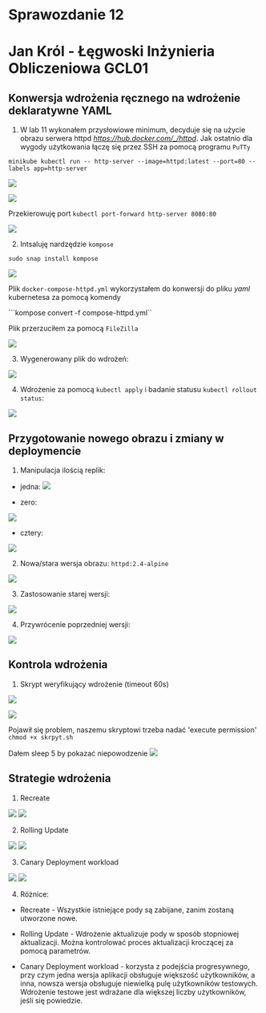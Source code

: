 # Sprawozdanie 12
# Jan Król - Łęgwoski Inżynieria Obliczeniowa GCL01

## Konwersja wdrożenia ręcznego na wdrożenie deklaratywne YAML

1. W lab 11 wykonałem przysłowiowe minimum, decyduje się na użycie obrazu serwera httpd
*https://hub.docker.com/_/httpd*.
 Jak ostatnio dla wygody użytkowania łączę się przez SSH za pomocą programu `PuTTy` 

```minikube kubectl run -- http-server --image=httpd:latest --port=80 --labels app=http-server```

![](./screenshots/1.PNG)

![](./screenshots/2.PNG)

Przekierowuję port
```kubectl port-forward http-server 8080:80```

![](./screenshots/3.PNG)



2. Intsaluję nardzędzie `kompose`

```sudo snap install kompose```

![](./screenshots/4.PNG)

 Plik ```docker-compose-httpd.yml``` wykorzystałem do konwersji do pliku *yaml* kubernetesa za pomocą komendy 
 
 ```kompose convert -f compose-httpd.yml``
 
Plik przerzuciłem za pomocą `FileZilla`

![](./screenshots/5.PNG)


3. Wygenerowany plik do wdrożeń:

![](./screenshots/6.PNG)

4. Wdrożenie za pomocą ```kubectl apply``` i badanie statusu ```kubectl rollout status```:

![](./screenshots/7.PNG)

## Przygotowanie nowego obrazu i zmiany w deploymencie

1. Manipulacja ilością replik:

- jedna:
![](./screenshots/r1.PNG)

- zero:

![](./screenshots/r0.PNG)

- cztery:

![](./screenshots/r4.PNG)


2. Nowa/stara wersja obrazu: ```httpd:2.4-alpine```

![](./screenshots/8.PNG)



3. Zastosowanie starej wersji:

![](./screenshots/9.PNG)


4. Przywrócenie poprzedniej wersji:

![](./screenshots/10.PNG)

## Kontrola wdrożenia

1. Skrypt weryfikujący wdrożenie (timeout 60s)

![](./screenshots/11.PNG)

![](./screenshots/12.PNG)

Pojawił się problem, naszemu skryptowi trzeba nadać 'execute permission'
``` chmod +x skrpyt.sh ```

Dałem sleep 5 by pokazać niepowodzenie 
![](./screenshots/13.PNG)

## Strategie wdrożenia

1. Recreate

![](./screenshots/1a.PNG)
![](./screenshots/1b.PNG)


2. Rolling Update

![](./screenshots/2a.PNG)
![](./screenshots/2b.PNG)


3. Canary Deployment workload

![](./screenshots/3a.PNG)
![](./screenshots/3b.PNG)

4. Różnice:

- Recreate - Wszystkie istniejące pody są zabijane, zanim zostaną utworzone nowe.

- Rolling Update - Wdrożenie aktualizuje pody w sposób stopniowej aktualizacji. Można  kontrolować proces aktualizacji kroczącej za pomocą parametrów.

- Canary Deployment workload - korzysta z podejścia progresywnego, przy czym jedna wersja aplikacji obsługuje większość użytkowników, a inna, nowsza wersja obsługuje niewielką pulę użytkowników testowych. Wdrożenie testowe jest wdrażane dla większej liczby użytkowników, jeśli się powiedzie.


